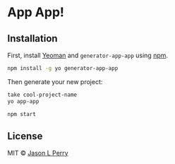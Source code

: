 # App App!

## Installation

First, install [Yeoman](http://yeoman.io) and `generator-app-app` using [npm](https://www.npmjs.com/).

```bash
npm install -g yo generator-app-app
```

Then generate your new project:

```bash
take cool-project-name
yo app-app

npm start
```

## License

MIT &copy; [Jason L Perry](https://github.com/ambethia)

